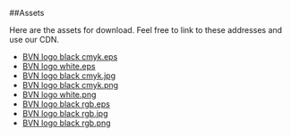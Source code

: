 ##Assets

Here are the assets for download. Feel free to link to these addresses and use our CDN.

* [BVN logo black cmyk.eps](https://s3-ap-southeast-2.amazonaws.com/styleguide-cuttlefish/logo/BVN_logo_black_cmyk.eps "black_cmyk")
* [BVN logo white.eps     ](https://s3-ap-southeast-2.amazonaws.com/styleguide-cuttlefish/logo/BVN_logo_white.eps "white")
* [BVN logo black cmyk.jpg](https://s3-ap-southeast-2.amazonaws.com/styleguide-cuttlefish/logo/BVN_logo_black_cmyk.jpg "black_cmyk")
* [BVN logo black cmyk.png](https://s3-ap-southeast-2.amazonaws.com/styleguide-cuttlefish/logo/BVN_logo_black_cmyk.png "black_cmyk")
* [BVN logo white.png     ](https://s3-ap-southeast-2.amazonaws.com/styleguide-cuttlefish/logo/BVN_logo_white.png "white")
* [BVN logo black rgb.eps ](https://s3-ap-southeast-2.amazonaws.com/styleguide-cuttlefish/logo/BVN_logo_black_rgb.eps "black_rgb")
* [BVN logo black rgb.jpg ](https://s3-ap-southeast-2.amazonaws.com/styleguide-cuttlefish/logo/BVN_logo_black_rgb.jpg "black_rgb")
* [BVN logo black rgb.png ](https://s3-ap-southeast-2.amazonaws.com/styleguide-cuttlefish/logo/BVN_logo_black_rgb.png "black_rgb")
